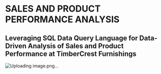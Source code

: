# SALES AND PRODUCT PERFORMANCE ANALYSIS 
## Leveraging SQL Data Query Language for Data-Driven Analysis of Sales and Product Performance at TimberCrest Furnishings
![Uploading image.png…]()
